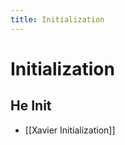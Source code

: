 ```yaml
---
title: Initialization
---
```


# Initialization

## He Init
- [[Xavier Initialization]]












































